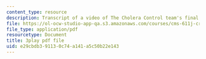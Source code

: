 ```yaml
---
content_type: resource
description: Transcript of a video of The Cholera Control team's final presentation.
file: https://ol-ocw-studio-app-qa.s3.amazonaws.com/courses/cms-611j-creating-video-games-fall-2014/e29cbdb391130c74a141a5c50b22e143_sKolTx6sxUo.pdf
file_type: application/pdf
resourcetype: Document
title: 3play pdf file
uid: e29cbdb3-9113-0c74-a141-a5c50b22e143
---
```

